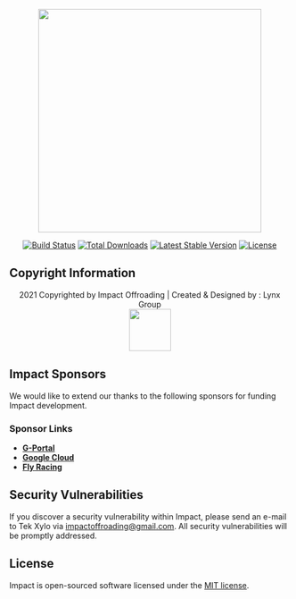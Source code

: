 <p align="center"><a href="https://laravel.com" target="_blank"><img src="https://impactatv.com/impact.svg" width="400"></a></p>

<p align="center">
<a href="https://travis-ci.org/laravel/framework"><img src="https://travis-ci.org/laravel/framework.svg" alt="Build Status"></a>
<a href="https://packagist.org/packages/laravel/framework"><img src="https://img.shields.io/packagist/dt/laravel/framework" alt="Total Downloads"></a>
<a href="https://packagist.org/packages/laravel/framework"><img src="https://img.shields.io/packagist/v/laravel/framework" alt="Latest Stable Version"></a>
<a href="https://packagist.org/packages/laravel/framework"><img src="https://img.shields.io/packagist/l/laravel/framework" alt="License"></a>
</p>

## Copyright Information
<p align="center">
2021 Copyrighted by Impact Offroading | Created &amp; Designed by : Lynx Group 
<br><img src="https://impactatv.com/lynx-p.svg" width="75px">
</p>

## Impact Sponsors

We would like to extend our thanks to the following sponsors for funding Impact development.

### Sponsor Links

- **[G-Portal](https://www.g-portal.com/)**
- **[Google Cloud](https://cloud.google.com/)**
- **[Fly Racing](https://www.flyracing.com/)**

## Security Vulnerabilities

If you discover a security vulnerability within Impact, please send an e-mail to Tek Xylo via [impactoffroading@gmail.com](mailto:impactoffroading@gmail.com). All security vulnerabilities will be promptly addressed.

## License

Impact is open-sourced software licensed under the [MIT license](https://opensource.org/licenses/MIT).
